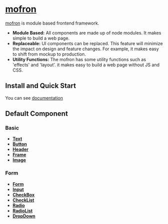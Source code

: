 # [mofron](https://mofron.github.io/mofron/)

[mofron](https://mofron.github.io/mofron/) is module based frontend framework.<br>

* **Module Based:** All components are made up of node modules. It makes simple to build a web page.
* **Replaceable:** UI components can be replaced. This feature will minimize the impact on design and feature changes. For example, it makes easy to shift from mockup to production.
* **Utility Functions:** The mofron has some utility functions such as 'effects' and 'layout'. it makes easy to build a web page without JS and CSS.

## Install and Quick Start

You can see [documentation](https://mofron.github.io/mofron/docs.html)

## Default Component

### Basic

* **[Text](https://github.com/mofron/mofron-comp-text.git)**
* **[Button](https://github.com/mofron/mofron-comp-button.git)**
* **[Header](https://github.com/mofron/mofron-comp-header)**
* **[Frame](https://github.com/mofron/mofron-comp-frame.git)**
* **[Image](https://github.com/mofron/mofron-comp-image.git)**

### Form
* **[Form](https://github.com/mofron/mofron-comp-form)**
* **[Input](https://github.com/mofron/mofron-comp-input)**
* **[CheckBox](https://github.com/mofron/mofron-comp-checkbox)**
* **[CheckList](https://github.com/mofron/mofron-comp-checklist.git)**
* **[Radio](https://github.com/mofron/mofron-comp-radio.git)**
* **[RadioList](https://github.com/mofron/mofron-comp-radiolist.git)**
* **[DropDown](https://github.com/mofron/mofron-comp-dropdown)**
